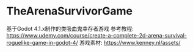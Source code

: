 # TheArenaSurvivorGame
 基于Godot 4.1.x制作的类吸血鬼幸存者游戏
 参考教程: https://www.udemy.com/course/create-a-complete-2d-arena-survival-roguelike-game-in-godot-4/
 游戏素材: https://www.kenney.nl/assets/
